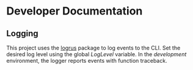 # Developer Documentation

## Logging
This project uses the [logrus](https://pkg.go.dev/github.com/sirupsen/logrus@v1.8.1 "Logrus Documentation") package to log events to the CLI. Set the desired log level using the global *LogLevel* variable. In the *development* environment, the logger reports events with function traceback.
